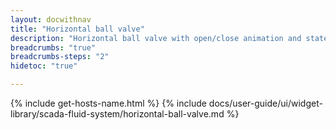 ```yaml
---
layout: docwithnav
title: "Horizontal ball valve"
description: "Horizontal ball valve with open/close animation and state colors."
breadcrumbs: "true"
breadcrumbs-steps: "2"
hidetoc: "true"

---
```

{% include get-hosts-name.html %}
{% include docs/user-guide/ui/widget-library/scada-fluid-system/horizontal-ball-valve.md %}

